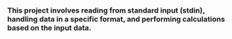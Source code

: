 ### This project involves reading from standard input (stdin), handling data in a specific format, and performing calculations based on the input data.
